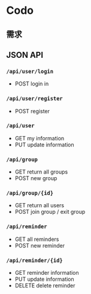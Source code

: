 # Codo

## 需求

## JSON API

### `/api/user/login`

- POST login in

### `/api/user/register`

- POST register

### `/api/user`

- GET my information
- PUT update information

### `/api/group`

- GET return all groups
- POST new group

### `/api/group/{id}`

- GET return all users
- POST join group / exit group

### `/api/reminder`

- GET all reminders
- POST new reminder

### `/api/reminder/{id}`

- GET reminder information
- PUT update information
- DELETE delete reminder